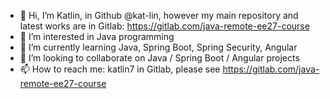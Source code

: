 - 👋 Hi, I’m Katlin, in Github @kat-lin, however my main repository and latest works are in Gitlab: https://gitlab.com/java-remote-ee27-course
- 👀 I’m interested in Java programming
- 🌱 I’m currently learning Java, Spring Boot, Spring Security, Angular
- 💞️ I’m looking to collaborate on Java / Spring Boot / Angular projects
- 📫 How to reach me: katlin7 in Gitlab, please see https://gitlab.com/java-remote-ee27-course

<!---
kat-lin/kat-lin is a ✨ special ✨ repository because its `README.md` (this file) appears on your GitHub profile.
You can click the Preview link to take a look at your changes.
--->
